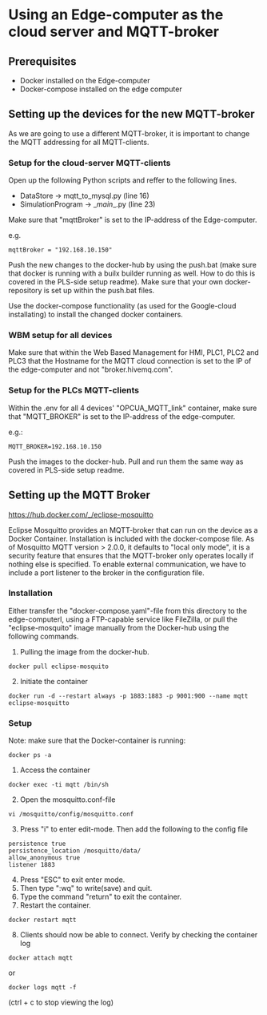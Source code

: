 
# Using an Edge-computer as the cloud server and MQTT-broker

## Prerequisites
 - Docker installed on the Edge-computer
 - Docker-compose installed on the edge computer

## Setting up the devices for the new MQTT-broker
As we are going to use a different MQTT-broker, it is important to change the MQTT addressing for all MQTT-clients.

### Setup for the cloud-server MQTT-clients

Open up the following Python scripts and reffer to the following lines. 
 - DataStore -> mqtt_to_mysql.py (line 16)
 - SimulationProgram -> \__main__.py (line 23)

Make sure that "mqttBroker" is set to the IP-address of the Edge-computer. 

e.g.
```
mqttBroker = "192.168.10.150"
``` 

Push the new changes to the docker-hub by using the push.bat (make sure that docker is running with a builx builder running as well. How to do this is covered in the PLS-side setup readme). Make sure that your own docker-repository is set up within the push.bat files. 

Use the docker-compose functionality (as used for the Google-cloud installating) to install the changed docker containers. 

### WBM setup for all devices
Make sure that within the Web Based Management for HMI, PLC1, PLC2 and PLC3 that the Hostname for the MQTT cloud connection is set to the IP of the edge-computer and not "broker.hivemq.com".

### Setup for the PLCs MQTT-clients
Within the .env for all 4 devices' "OPCUA_MQTT_link" container, make sure that "MQTT_BROKER" is set to the IP-address of the edge-computer.

e.g.:
```
MQTT_BROKER=192.168.10.150
```

Push the images to the docker-hub. Pull and run them the same way as covered in PLS-side setup readme. 
## Setting up the MQTT Broker

https://hub.docker.com/_/eclipse-mosquitto

Eclipse Mosquitto provides an MQTT-broker that can run on the device as a Docker Container. Installation is included with the docker-compose file. 
As of Mosquitto MQTT version > 2.0.0, it defaults to "local only mode", it is a security feature that ensures that the MQTT-broker only operates locally if nothing else is specified. To enable external communication, we have to include a port listener to the broker in the configuration file. 

### Installation
Either transfer the "docker-compose.yaml"-file from this directory to the edge-computerl, using a FTP-capable service like FileZilla, or pull the "eclipse-mosquito" image manually from the Docker-hub using the following commands.

1. Pulling the image from the docker-hub. 
```
docker pull eclipse-mosquito 
```
2. Initiate the container
``` 
docker run -d --restart always -p 1883:1883 -p 9001:900 --name mqtt eclipse-mosquitto
```

### Setup
Note: make sure that the Docker-container is running: 
```
docker ps -a
```

1. Access the container
```
docker exec -ti mqtt /bin/sh
```
2. Open the mosquitto.conf-file
```
vi /mosquitto/config/mosquitto.conf
``` 
3. Press "i" to enter edit-mode. Then add the following to the config file
``` 
persistence true
persistence_location /mosquitto/data/
allow_anonymous true
listener 1883
``` 
4. Press "ESC" to exit enter mode.
5. Then type ":wq" to write(save) and quit.
6. Type the command "return" to exit the container. 
7. Restart the container.
```
docker restart mqtt
```
8. Clients should now be able to connect. Verify by checking the container log
```
docker attach mqtt
```
or
```
docker logs mqtt -f
```
(ctrl + c to stop viewing the log)
